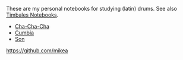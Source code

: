 These are my personal notebooks for studying (latin) drums.
See also [Timbales Notebooks](https://mikea.github.io/timbales/).

- [Cha-Cha-Cha](pdf/cha-cha-cha.pdf)
- [Cumbia](pdf/cumbia.pdf)
- [Son](pdf/son.pdf)

https://github.com/mikea